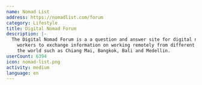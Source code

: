 ```yaml
---
name: Nomad List
address: https://nomadlist.com/forum
category: Lifestyle
title: Digital Nomad Forum
description: |-
  The Digital Nomad Forum is a a question and answer site for digital nomads and remote
    workers to exchange information on working remotely from different places around
    the world such as Chiang Mai, Bangkok, Bali and Medellin.
userCount: 6394
icon: nomad-list.png
activity: medium
language: en
---
```


